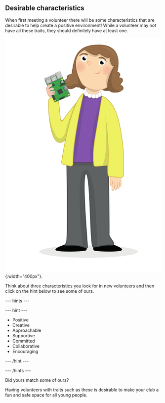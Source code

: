 ## Desirable characteristics

When first meeting a volunteer there will be some characteristics that are desirable to help create a positive environment! While a volunteer may not have all these traits, they should definitely have at least one.

![A volunteer holding a Raspberry pi standing](images/5-Volunteers.png){:width="400px"}.

Think about three characteristics you look for in new volunteers and then click on the hint below to see some of ours.

--- hints ---

--- hint ---

* Positive
* Creative
* Approachable
* Supportive
* Committed
* Collaborative
* Encouraging

--- /hint ---

--- /hints ---

Did yours match some of ours?

Having volunteers with traits such as these is desirable to make your club a fun and safe space for all young people.
